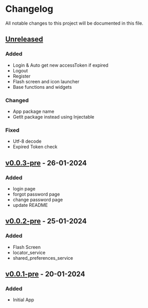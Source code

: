# Changelog

All notable changes to this project will be documented in this file.

## [Unreleased]

### Added

- Login & Auto get new accessToken if expired
- Logout
- Register
- Flash screen and icon launcher
- Base functions and widgets

### Changed

- App package name
- GetIt package instead using Injectable

### Fixed

- Utf-8 decode
- Expired Token check

## [v0.0.3-pre] - 26-01-2024

### Added

- login page
- forgot password page
- change password page
- update README

## [v0.0.2-pre] - 25-01-2024

### Added

- Flash Screen
- locator_service
- shared_preferences_service

## [v0.0.1-pre] - 20-01-2024

### Added

- Initial App

[unreleased]: https://github.com/olivierlacan/keep-a-changelog/compare/v0.0.3-pre...HEAD
[v0.0.3-pre]: https://github.com/venhha/flutter_vtv/compare/v0.0.2-pre...v0.0.3-pre
[v0.0.2-pre]: https://github.com/venhha/flutter_vtv/compare/v0.0.1-pre...v0.0.2-pre
[v0.0.1-pre]: https://github.com/venhha/flutter_vtv/releases/tag/v0.0.1-pre
